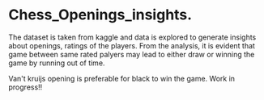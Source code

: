 # Chess_Openings_insights.
The dataset is taken from kaggle and data is explored to generate insights about openings, ratings of the players. From the analysis, it is evident that game between same rated palyers may lead to either draw or winning the game by running out of time.

Van't kruijs opening is preferable for black to win the game.
Work in progress!!
